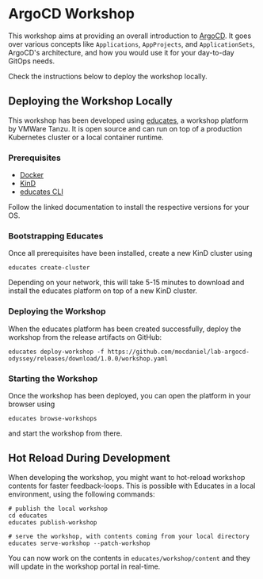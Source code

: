 # ArgoCD Workshop

This workshop aims at providing an overall introduction to [ArgoCD](https://argo-cd.readthedocs.io).
It goes over various concepts like `Applications`, `AppProjects`, and `ApplicationSets`,
ArgoCD's architecture, and how you would use it for your day-to-day GitOps needs.

Check the instructions below to deploy the workshop locally.

## Deploying the Workshop Locally

This workshop has been developed using [educates](https://educates.dev),
a workshop platform by VMWare Tanzu.
It is open source and can run on top of a production Kubernetes cluster
or a local container runtime.

### Prerequisites

- [Docker](https://www.docker.com/products/docker-desktop/)
- [KinD](https://kind.sigs.k8s.io/#installation-and-usage)
- [educates CLI](https://github.com/vmware-tanzu-labs/educates-training-platform/releases/latest)

Follow the linked documentation to install the respective versions for your OS.

### Bootstrapping Educates

Once all prerequisites have been installed, create a new KinD cluster using

```console
educates create-cluster
```

Depending on your network, this will take 5-15 minutes to download and install
the educates platform on top of a new KinD cluster.

### Deploying the Workshop

When the educates platform has been created successfully, deploy the workshop
from the release artifacts on GitHub:

```console
educates deploy-workshop -f https://github.com/mocdaniel/lab-argocd-odyssey/releases/download/1.0.0/workshop.yaml
```

### Starting the Workshop

Once the workshop has been deployed, you can open the platform in your browser using

```console
educates browse-workshops
```

and start the workshop from there.

## Hot Reload During Development

When developing the workshop, you might want to hot-reload workshop
contents for faster feedback-loops. This is possible with Educates
in a local environment, using the following commands:

```console
# publish the local workshop
cd educates
educates publish-workshop

# serve the workshop, with contents coming from your local directory
educates serve-workshop --patch-workshop
```

You can now work on the contents in `educates/workshop/content` and they
will update in the workshop portal in real-time.
